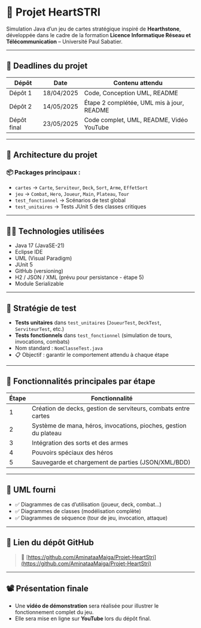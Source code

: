 # 🎴 Projet HeartSTRI

Simulation Java d’un jeu de cartes stratégique inspiré de **Hearthstone**, développée dans le cadre de la formation **Licence Informatique Réseau et Télécommunication** – Université Paul Sabatier.

---

## 📅 Deadlines du projet

| Dépôt        | Date       | Contenu attendu                             |
|--------------|------------|----------------------------------------------|
| Dépôt 1      | 18/04/2025 | Code, Conception UML, README                 |
| Dépôt 2      | 14/05/2025 | Étape 2 complétée, UML mis à jour, README    |
| Dépôt final  | 23/05/2025 | Code complet, UML, README, Vidéo YouTube     |

---

## 🧱 Architecture du projet

### 📦 Packages principaux :
- `cartes` → `Carte`, `Serviteur`, `Deck`, `Sort`, `Arme`, `EffetSort`
- `jeu` → `Combat`, `Hero`, `Joueur`, `Main`, `Plateau`, `Tour`
- `test_fonctionnel` → Scénarios de test global
- `test_unitaires` → Tests JUnit 5 des classes critiques

---

## 👨‍💻 Technologies utilisées

- Java 17 (JavaSE-21)
- Eclipse IDE
- UML (Visual Paradigm)
- JUnit 5
- GitHub (versioning)
- H2 / JSON / XML (prévu pour persistance - étape 5)
- Module Serializable

---

## 🧪 Stratégie de test

- **Tests unitaires** dans `test_unitaires` (`JoueurTest`, `DeckTest`, `ServiteurTest`, etc.)
- **Tests fonctionnels** dans `test_fonctionnel` (simulation de tours, invocations, combats)
- Nom standard : `NomClasseTest.java`
- 📋 Objectif : garantir le comportement attendu à chaque étape

---

## 🎯 Fonctionnalités principales par étape

| Étape | Fonctionnalité |
|-------|----------------|
| 1     | Création de decks, gestion de serviteurs, combats entre cartes |
| 2     | Système de mana, héros, invocations, pioches, gestion du plateau |
| 3     | Intégration des sorts et des armes |
| 4     | Pouvoirs spéciaux des héros |
| 5     | Sauvegarde et chargement de parties (JSON/XML/BDD) |

---

## 🧩 UML fourni

- ✅ Diagrammes de cas d’utilisation (joueur, deck, combat…)
- ✅ Diagrammes de classes (modélisation complète)
- ✅ Diagrammes de séquence (tour de jeu, invocation, attaque)

---

## 🔗 Lien du dépôt GitHub

> 📁 [https://github.com/AminataaMaiga/Projet-HeartStri](https://github.com/AminataaMaiga/Projet-HeartStri)

---

## 📽️ Présentation finale

- Une **vidéo de démonstration** sera réalisée pour illustrer le fonctionnement complet du jeu.
- Elle sera mise en ligne sur **YouTube** lors du dépôt final.


